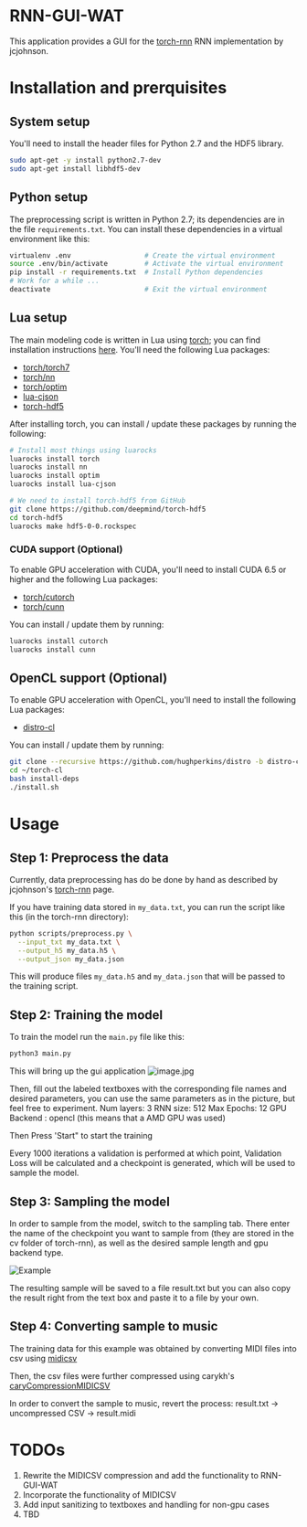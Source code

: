 # RNN-GUI-WAT

This application provides a GUI for the [torch-rnn](https://github.com/jcjohnson/torch-rnn) RNN implementation by jcjohnson.

# Installation and prerquisites

## System setup
You'll need to install the header files for Python 2.7 and the HDF5 library.

```bash
sudo apt-get -y install python2.7-dev
sudo apt-get install libhdf5-dev
```

## Python setup
The preprocessing script is written in Python 2.7; its dependencies are in the file `requirements.txt`.
You can install these dependencies in a virtual environment like this:

```bash
virtualenv .env                  # Create the virtual environment
source .env/bin/activate         # Activate the virtual environment
pip install -r requirements.txt  # Install Python dependencies
# Work for a while ...
deactivate                       # Exit the virtual environment
```

## Lua setup
The main modeling code is written in Lua using [torch](http://torch.ch); you can find installation instructions
[here](http://torch.ch/docs/getting-started.html#_). You'll need the following Lua packages:

- [torch/torch7](https://github.com/torch/torch7)
- [torch/nn](https://github.com/torch/nn)
- [torch/optim](https://github.com/torch/optim)
- [lua-cjson](https://luarocks.org/modules/luarocks/lua-cjson)
- [torch-hdf5](https://github.com/deepmind/torch-hdf5)

After installing torch, you can install / update these packages by running the following:

```bash
# Install most things using luarocks
luarocks install torch
luarocks install nn
luarocks install optim
luarocks install lua-cjson

# We need to install torch-hdf5 from GitHub
git clone https://github.com/deepmind/torch-hdf5
cd torch-hdf5
luarocks make hdf5-0-0.rockspec
```

### CUDA support (Optional)
To enable GPU acceleration with CUDA, you'll need to install CUDA 6.5 or higher and the following Lua packages:
- [torch/cutorch](https://github.com/torch/cutorch)
- [torch/cunn](https://github.com/torch/cunn)

You can install / update them by running:

```bash
luarocks install cutorch
luarocks install cunn
```

## OpenCL support (Optional)
To enable GPU acceleration with OpenCL, you'll need to install the following Lua packages:
- [distro-cl](https://github.com/hughperkins/distro-cl)

You can install / update them by running:

```bash
git clone --recursive https://github.com/hughperkins/distro -b distro-cl ~/torch-cl
cd ~/torch-cl
bash install-deps
./install.sh
```

# Usage


## Step 1: Preprocess the data
Currently, data preprocessing has do be done by hand as described by jcjohnson's [torch-rnn](https://github.com/jcjohnson/torch-rnn) page.

If you have training data stored in `my_data.txt`, you can run the script like this (in the torch-rnn directory):

```bash
python scripts/preprocess.py \
  --input_txt my_data.txt \
  --output_h5 my_data.h5 \
  --output_json my_data.json
```

This will produce files `my_data.h5` and `my_data.json` that will be passed to the training script.

## Step 2: Training the model

To train the model run the `main.py` file like this:

```bash
python3 main.py
```

This will bring up the gui application
![image.jpg](https://github.com/MiloszKahlan/RNN-GUI-WAT/blob/main/examples/RNN%20gui.png)

Then, fill out the labeled textboxes with the corresponding file names and desired parameters, you can use the same parameters as in the picture, but feel free to experiment.
Num layers: 3
RNN size: 512
Max Epochs: 12
GPU Backend : opencl  (this means that a AMD GPU was used)

Then Press 'Start" to start the training

Every 1000 iterations a validation is performed at which point, Validation Loss will be calculated and a checkpoint is generated, which will be used to sample the model.

## Step 3: Sampling the model

In order to sample from the model, switch to the sampling tab. There enter the name of the checkpoint you want to sample from (they are stored in the cv folder of torch-rnn), as well as the desired sample length and gpu backend type.

![Example](https://github.com/MiloszKahlan/RNN-GUI-WAT/blob/main/examples/sample.png)

The resulting sample will be saved to a file result.txt but you can also copy the result right from the text box and paste it to a file by your own.

## Step 4: Converting sample to music

The training data for this example was obtained by converting MIDI files into csv using [midicsv](https://www.fourmilab.ch/webtools/midicsv/)

Then, the csv files were further compressed using carykh's [caryCompressionMIDICSV](https://github.com/carykh/caryCompressionMIDICSV)

In order to convert the sample to music, revert the process: result.txt -> uncompressed CSV -> result.midi

# TODOs
1. Rewrite the MIDICSV compression and add the functionality to RNN-GUI-WAT
2. Incorporate the functionality of MIDICSV
3. Add input sanitizing to textboxes and handling for non-gpu cases
4. TBD
